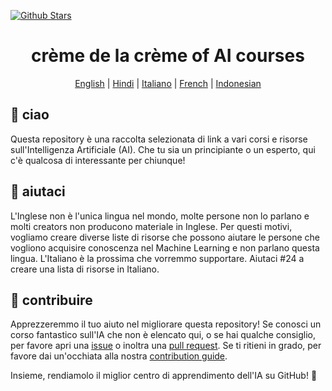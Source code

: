 [![Github Stars](https://img.shields.io/badge/stars-nominate-brightgreen?logo=github)](https://stars.github.com/nominate/)

<h1 align="center">crème de la crème of AI courses</h1>

<div align="center">

[English](README.md) | [Hindi](README.hi.md) | [Italiano](README.it.md) | [French](README.fr.md) | [Indonesian](README.id.md)

</div>

## 👋 ciao

Questa repository è una raccolta selezionata di link a vari corsi e risorse sull'Intelligenza Artificiale (AI). Che tu sia un principiante o un esperto, qui c'è qualcosa di interessante per chiunque!

## 🚧 aiutaci

L'Inglese non è l'unica lingua nel mondo, molte persone non lo parlano e molti creators non producono materiale in Inglese. Per questi motivi, vogliamo creare diverse liste
di risorse che possono aiutare le persone che vogliono acquisire conoscenza nel Machine Learning e non parlano questa lingua. L'Italiano è la prossima che vorremmo supportare. Aiutaci #24 a creare una lista di risorse in Italiano.

## 🦸 contribuire

Apprezzeremmo il tuo aiuto nel migliorare questa repository! Se conosci un corso fantastico sull'IA che non è elencato
qui, o se hai qualche consiglio, per favore apri una
[issue](https://github.com/SkalskiP/courses/issues) o inoltra una
[pull request](https://github.com/SkalskiP/courses/pulls). Se ti ritieni in grado, per favore dai un'occhiata alla nostra
[contribution guide](https://github.com/SkalskiP/courses/blob/main/CONTRIBUTING.md).

Insieme, rendiamolo il miglior centro di apprendimento dell'IA su GitHub! 🚀
